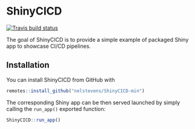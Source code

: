 
# ShinyCICD

<!-- badges: start -->
[![Travis build status](https://travis-ci.com/nelstevens/ShinyCICD-min.svg?branch=master)](https://travis-ci.com/nelstevens/ShinyCICD-min)
<!-- badges: end -->

The goal of ShinyCICD is to provide a simple example of packaged Shiny app to showcase CI/CD pipelines.

## Installation

You can install ShinyCICD from GitHub with

``` r
remotes::install_github("nelstevens/ShinyCICD-min")
```

The corresponding Shiny app can be then served launched by simply calling the `run_app()` exported function:

``` r
ShinyCICD::run_app()
```
